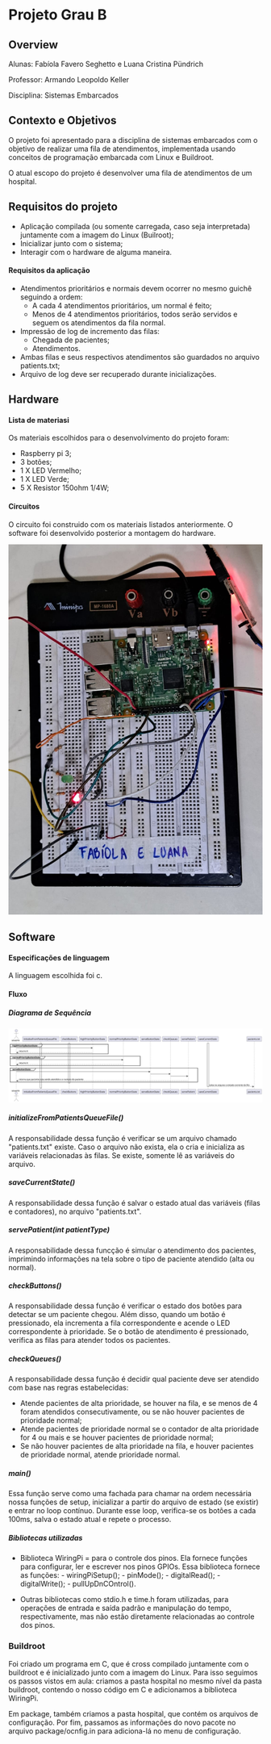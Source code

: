 # Projeto Grau B
## Overview

Alunas: Fabíola Favero Seghetto e Luana Cristina Pündrich

Professor: Armando Leopoldo Keller

Disciplina: Sistemas Embarcados

## Contexto e Objetivos

O projeto foi apresentado para a disciplina de sistemas embarcados com o objetivo de realizar uma fila de atendimentos, implementada usando conceitos de programação embarcada com Linux e Buildroot.

O atual escopo do projeto é desenvolver uma fila de atendimentos de um hospital.

## Requisitos do projeto

- Aplicação compilada (ou somente carregada, caso seja interpretada) juntamente com a imagem do Linux (Builroot);
- Inicializar junto com o sistema;
- Interagir com o hardware de alguma maneira.

#### Requisitos da aplicação

- Atendimentos prioritários e normais devem ocorrer no mesmo guichê seguindo a ordem:
  - A cada 4 atendimentos prioritários, um normal é feito;
  - Menos de 4 atendimentos prioritários, todos serão servidos e seguem os atendimentos da fila normal.
- Impressão de log de incremento das filas:
  - Chegada de pacientes;
  - Atendimentos.
- Ambas filas e seus respectivos atendimentos são guardados no arquivo patients.txt;
- Arquivo de log deve ser recuperado durante inicializações.

## Hardware

#### Lista de materiasi

Os materiais escolhidos para o desenvolvimento do projeto foram:

- Raspberry pi 3;
- 3 botões;
- 1 X LED Vermelho;
- 1 X LED Verde;
- 5 X Resistor 150ohm 1/4W;

#### Circuitos

O circuito foi construido com os materiais listados anteriormente. O software foi desenvolvido posterior a montagem do hardware.

![Circuito](./Diagramas/Circuito.jpeg)

## Software

#### Especificações de linguagem
A linguagem escolhida foi c.

#### Fluxo

##### Diagrama de Sequência
![Sequencia](./Diagramas/sequencia.svg)

##### initializeFromPatientsQueueFile()
A responsabilidade dessa função é verificar se um arquivo chamado "patients.txt" existe.
Caso o arquivo não exista, ela o cria e inicializa as variáveis relacionadas às filas. Se existe, somente lê as variáveis do arquivo.

##### saveCurrentState()
A responsabilidade dessa função é salvar o estado atual das variáveis (filas e contadores), no arquivo "patients.txt".

##### servePatient(int patientType)
A responsabilidade dessa funcção é simular o atendimento dos pacientes, imprimindo informações na tela sobre o tipo  de paciente atendido (alta ou normal).

##### checkButtons()
A responsabilidade dessa função é verificar o estado dos botões para detectar se um paciente chegou. Além disso, quando um botão é pressionado, ela incrementa a fila correspondente e acende o LED correspondente à prioridade. Se o botão de atendimento é pressionado, verifica as filas para atender todos os pacientes.

##### checkQueues()
A responsabilidade dessa função é decidir qual paciente deve ser atendido com base nas regras estabelecidas:
- Atende pacientes de alta prioridade, se houver na fila, e se menos de 4 foram atendidos consecutivamente, ou se não houver pacientes de prioridade normal;
- Atende pacientes de prioridade normal se o contador de alta prioridade for 4 ou mais e se houver pacientes de prioridade normal;
- Se não houver pacientes de alta prioridade na fila, e houver pacientes de prioridade normal, atende prioridade normal.


##### main()
Essa função serve como uma fachada para chamar na ordem necessária nossa funções de setup, inicializar a partir do arquivo de estado (se existir) e entrar no loop contínuo. Durante esse loop, verifica-se os botões a cada 100ms, salva o estado atual e repete o processo.

##### Bibliotecas utilizadas

- Biblioteca WiringPi = para o controle dos pinos. Ela fornece funções para configurar, ler e escrever nos pinos GPIOs.
    Essa biblioteca fornece as funções:
      -  wiringPiSetup();
      -  pinMode();
      -  digitalRead();
      -  digitalWrite();
      -  pullUpDnCOntrol().

- Outras bibliotecas como stdio.h e time.h foram utilizadas, para operações de entrada e saída padrão e manipulação do tempo, respectivamente, mas não estão diretamente relacionadas ao controle dos pinos.

### Buildroot

Foi criado um programa em C, que é cross compilado juntamente com o buildroot e é inicializado junto com a imagem do Linux. Para isso seguimos os passos vistos em aula: criamos a pasta hospital no mesmo nível da pasta buildroot, contendo o nosso código em C e adicionamos a biblioteca WiringPi.

Em package, também criamos a pasta hospital, que contém os arquivos de configuração. Por fim, passamos as informações do novo pacote no arquivo package/ocnfig.in para adiciona-lá no menu de configuração.

